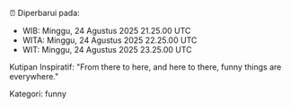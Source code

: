 ⏰ Diperbarui pada:
- WIB: Minggu, 24 Agustus 2025 21.25.00 UTC
- WITA: Minggu, 24 Agustus 2025 22.25.00 UTC
- WIT: Minggu, 24 Agustus 2025 23.25.00 UTC

Kutipan Inspiratif:
"From there to here, and here to there, funny things are everywhere."


Kategori: funny

